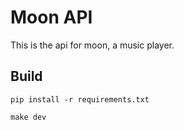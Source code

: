 # Moon API

This is the api for moon, a music player.


## Build

```
pip install -r requirements.txt

make dev
```